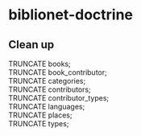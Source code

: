 # biblionet-doctrine


## Clean up
TRUNCATE books;   
TRUNCATE book_contributor;   
TRUNCATE categories;   
TRUNCATE contributors;   
TRUNCATE contributor_types;   
TRUNCATE languages;   
TRUNCATE places;   
TRUNCATE types;   